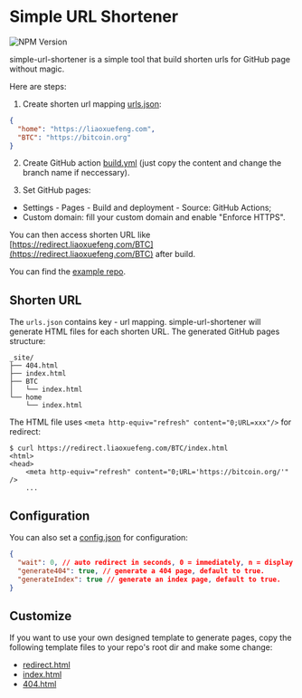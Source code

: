 # Simple URL Shortener

![NPM Version](https://img.shields.io/npm/v/simple-url-shortener)

simple-url-shortener is a simple tool that build shorten urls for GitHub page without magic.

Here are steps:

1. Create shorten url mapping [urls.json](https://github.com/michaelliao/redirect.liaoxuefeng.com/blob/main/urls.json):

```json
{
  "home": "https://liaoxuefeng.com",
  "BTC": "https://bitcoin.org"
}
```

2. Create GitHub action [build.yml](https://github.com/michaelliao/redirect.liaoxuefeng.com/blob/main/.github/workflows/build.yml) (just copy the content and change the branch name if neccessary).

3. Set GitHub pages:

- Settings - Pages - Build and deployment - Source: GitHub Actions;
- Custom domain: fill your custom domain and enable "Enforce HTTPS".

You can then access shorten URL like [https://redirect.liaoxuefeng.com/BTC](https://redirect.liaoxuefeng.com/BTC) after build.

You can find the [example repo](https://github.com/michaelliao/redirect.liaoxuefeng.com).

## Shorten URL

The `urls.json` contains key - url mapping. simple-url-shortener will generate HTML files for each shorten URL. The generated GitHub pages structure:

```
_site/
├── 404.html
├── index.html
├── BTC
│   └── index.html
└── home
    └── index.html
```

The HTML file uses `<meta http-equiv="refresh" content="0;URL=xxx"/>` for redirect:

```plain
$ curl https://redirect.liaoxuefeng.com/BTC/index.html
<html>
<head>
    <meta http-equiv="refresh" content="0;URL='https://bitcoin.org/'" />
    ...
```

## Configuration

You can also set a [config.json](https://github.com/michaelliao/redirect.liaoxuefeng.com/blob/main/config.json) for configuration:

```json
{
  "wait": 0, // auto redirect in seconds, 0 = immediately, n = display link and wait for n seconds, -1 = display link only.
  "generate404": true, // generate a 404 page, default to true.
  "generateIndex": true // generate an index page, default to true.
}
```

## Customize

If you want to use your own designed template to generate pages, copy the following template files to your repo's root dir and make some change:

- [redirect.html](https://github.com/michaelliao/simple-url-shortener/blob/main/redirect.html)
- [index.html](https://github.com/michaelliao/simple-url-shortener/blob/main/index.html)
- [404.html](https://github.com/michaelliao/simple-url-shortener/blob/main/404.html)
